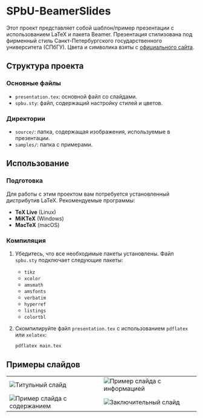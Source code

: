 # SPbU-BeamerSlides

Этот проект представляет собой шаблон/пример презентации с использованием LaTeX и пакета Beamer.
Презентация стилизована под фирменный стиль Санкт-Петербургского государственного университета (СПбГУ).
Цвета и символика взяты с [официального сайта](https://pr.spbu.ru/design-templates).

## Структура проекта

### Основные файлы

- `presentation.tex`: основной файл со слайдами.
- `spbu.sty`: файл, содержащий настройку стилей и цветов.

### Директории

- `source/`: папка, содержащая изображения, используемые в презентации.
- `samples/`: папка с примерами.

## Использование

### Подготовка

Для работы с этим проектом вам потребуется установленный дистрибутив LaTeX. Рекомендуемые программы:

- **TeX Live** (Linux)
- **MiKTeX** (Windows)
- **MacTeX** (macOS)

### Компиляция

1. Убедитесь, что все необходимые пакеты установлены. Файл `spbu.sty` подключает следующие пакеты:
    - `tikz`
    - `xcolor`
    - `amsmath`
    - `amsfonts`
    - `verbatim`
    - `hyperref`
    - `listings`
    - `colortbl`

2. Скомпилируйте файл `presentation.tex` с использованием `pdflatex` или `xelatex`:

   ```bash
   pdflatex main.tex

## Примеры слайдов

<table>
     <tr>
          <td><img src="samples/ex1.png" alt="Титульный слайд"/></td>
          <td><img src="samples/ex2.png" alt="Пример слайда с информацией"/></td>
     </tr>
     <tr>
          <td><img src="samples/ex3.png" alt="Пример слайда с содержанием"/></td>
          <td><img src="samples/ex4.png" alt="Заключительный слайд"/></td>
     </tr>
</table>
